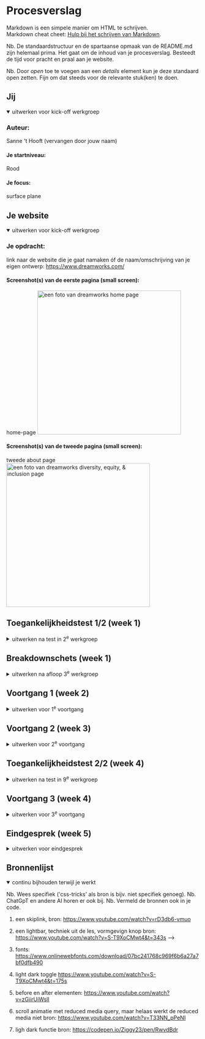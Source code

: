 # Procesverslag
Markdown is een simpele manier om HTML te schrijven.  
Markdown cheat cheet: [Hulp bij het schrijven van Markdown](https://github.com/adam-p/markdown-here/wiki/Markdown-Cheatsheet).

Nb. De standaardstructuur en de spartaanse opmaak van de README.md zijn helemaal prima. Het gaat om de inhoud van je procesverslag. Besteedt de tijd voor pracht en praal aan je website.

Nb. Door *open* toe te voegen aan een *details* element kun je deze standaard open zetten. Fijn om dat steeds voor de relevante stuk(ken) te doen.





## Jij

<details open>
  <summary>uitwerken voor kick-off werkgroep</summary>

  ### Auteur:
  Sanne 't Hooft (vervangen door jouw naam)

  #### Je startniveau:
  Rood

  #### Je focus:
  surface plane
 
</details>





## Je website

<details open>
  <summary>uitwerken voor kick-off werkgroep</summary>

  ### Je opdracht:
  link naar de website die je gaat namaken óf de naam/omschrijving van je eigen ontwerp:
  https://www.dreamworks.com/
  #### Screenshot(s) van de eerste pagina (small screen): 
  home-page 
  <img src="./readme-images/dreamworks-home-img.png" width="375px" alt="een foto van dreamworks home page">

  #### Screenshot(s) van de tweede pagina (small screen):
  tweede about page
  <img src="./readme-images/page2.png" width="375px" alt="een foto van dreamworks diversity, equity, & inclusion page">
 
</details>



## Toegankelijkheidstest 1/2 (week 1)

<details>
  <summary>uitwerken na test in 2<sup>e</sup> werkgroep</summary>

  ### Bevindingen
  Lijst met je bevindingen die in de test naar voren kwamen:

  - Er worden meerdere h1's per pagina gebruikt
  - De tekst van foto's met tekst kan je niet terugvinden in de alt
  - Links zijn soms lastig om te zien, voornamelijk de h2's
  - Op mobiel formaat is er geen focus status voor de navigatie
  - Er is geen dark modus
  - Als je tekst naar 200% zet op mobiel formaat is het amper leesbaar
  - Achtergrond video's kunnen niet gepauzeerd worden
  - Op groot formaat houden niet alle animaties zich aan de reduced motion media query
  - Het contrast van tekst op afbeeldingen is soms niet goed

</details>



## Breakdownschets (week 1)

<details>
  <summary>uitwerken na afloop 3<sup>e</sup> werkgroep</summary>

  ### de hele pagina: 
  <img src="readme-images/breakdown_fed.png" width="375px" alt="breakdown van de hele pagina">

  ### tweede page: 
  <img src="./readme-images/A4-2.png" width="375px" alt="code background img">


</details>





## Voortgang 1 (week 2)

<details>
  <summary>uitwerken voor 1<sup>e</sup> voortgang</summary>

  ### Stand van zaken
  hier dit ging goed & dit was lastig (neem ook screenshots op van delen van je website en code)
  - ik vond het lastig om semantische code te typen, omdat er veel verschillende tags zijn en de elementen van dreamwork
    hebben niet altijd een duidelijk doel, waardoor het lastig is om een tag omheen te zetten.

  -Ik heb veel foutmeldingen in mijn stuk code voor de svg's.
  <img src="readme-images/foutmeldingen.png" width="375px" alt="foutmeldingen van de code">

  ### Agenda voor meeting
  samen met je groepje opstellen

  Ziggy: Info over svg foutmeldingen
  Ruben: Meer info over responsive design
  Elisa: Persoonlijke check over html
  Leon:  Info over hoe gedetaileerd surface plane
  Jake: -
  


  ### Verslag van meeting
  hier na afloop snel de uitkomsten van de meeting vastleggen

  Ik heb helaas geen antwoord kunnen krijgen op mijn vraag, wel was alles voor de rest goed.

</details>





## Voortgang 2 (week 3)

<details>
  <summary>uitwerken voor 2<sup>e</sup> voortgang</summary>

  ### Stand van zaken
  hier dit ging goed & dit was lastig (neem ook screenshots op van delen van je website en code)
  - Ik vond het lastig om een goed passende background te geven aan mijn containers in "about dreamworks". Ook lukte het niet helemaal met de flexbox omdat de heading
  wel in de container moest maar de p niet. En tot slot was het lastig om de container een donkere kleur te geven omdat er al een background img in zat, dus hiervoor heb 
  ik een online bron gebruikt.

  <img src="./readme-images/Schermafbeelding2023-12-01131507.png" width="375px" alt="eindrusultaat background img">
  <img src="./readme-images/Schermopname(394).png" width="375px" alt="code background img">
  <img src="./readme-images/Schermopname(395).png" width="375px" alt="code background img">
  
  
  

  ### Agenda voor meeting
  samen met je groepje opstellen

  Ziggy: Info over svg foutmeldingen + oneindig scrollen in een overflow
  Ruben: foto als ul achtergrond + foto carrousel
  Leon:  Schalen van elementen + image overflowen
  Elisa: -
  Jake: -

  ### Verslag van meeting
  hier na afloop snel de uitkomsten van de meeting vastleggen

 Ik ben te weten gekomen dat de foutmeldingen oke zijn en dat een oneidige scroll eigenlijk
 heel overbodig en niet toegankelijk is.

</details>





## Toegankelijkheidstest 2/2 (week 4)

<details>
  <summary>uitwerken na test in 9<sup>e</sup> werkgroep</summary>

  ### Bevindingen
  Lijst met je bevindingen die in de test naar voren kwamen (geef ook aan wat er verbeterd is):

  ### Bevindingen
  Lijst met je bevindingen die in de test naar voren kwamen:

  - Er worden meerdere h1's per pagina gebruikt (verbeterd)
  - De tekst van foto's met tekst kan je niet terugvinden in de alt (verbeterd)
  - Links zijn soms lastig om te zien, voornamelijk de h2's (verbeterd)
  - Op mobiel formaat is er geen focus status voor de navigatie (verbeterd)
  - Er is geen dark modus (verbeterd)
  - Als je tekst naar 200% zet op mobiel formaat is het amper leesbaar (hetzelfde)
  - Achtergrond video's kunnen niet gepauzeerd worden (ik heb uiteindelijk geen achtergrond video gebruikt)
  - Op groot formaat houden niet alle animaties zich aan de reduced motion media query (niet verbeterd)
  - Het contrast van tekst op afbeeldingen is soms niet goed (hetzelfde)

</details>





## Voortgang 3 (week 4)

<details>
  <summary>uitwerken voor 3<sup>e</sup> voortgang</summary>

  ### Stand van zaken
  hier dit ging goed & dit was lastig (neem ook screenshots op van delen van je website en code)

  - ik had veel moete met alle states uitwerken, vooral met focus, omdat de tab niet direct mijn gestijlde elementen focussed.
  - ook lukte de carousel niet helemaal, maar in de les werd ik geholpen door de student assisten en toen bleek het dat ik de img niet op 100% widt had gezet

<img src="./readme-images/Schermopname(399).png" width="375px" alt="code background img">
<img src="./readme-images/Schermopname(400).png" width="375px" alt="code background img">



  ### Agenda voor meeting
  samen met je groepje opstellen

  Ziggy: hoe kan ik een image een focus status geven + hoe maak ik een menu met javascript
  Ruben: 
  Leon:  
  Elisa: -
  Jake: -


  ### Verslag van meeting
  hier na afloop snel de uitkomsten van de meeting vastleggen

 ik ben erachter gekomen dat mijn html goed in elkaar zat, hoe ik een menu kan maken met javascript. Ook dat de focus op de img niet belangrijk is.

</details>





## Eindgesprek (week 5)

<details>
  <summary>uitwerken voor eindgesprek</summary>

  ### Je uitkomst - karakteristiek screenshots:
  <img src="readme-images/dummy-plaatje.jpg" width="375px" alt="uitomst opdracht 1">


  ### Dit ging goed/Heb ik geleerd: 
  Korte omschrijving met plaatjes

  <img src="readme-images/dummy-plaatje.jpg" width="375px" alt="top">


  ### Dit was lastig/Is niet gelukt:
  Korte omschrijving met plaatjes

  <img src="readme-images/dummy-plaatje.jpg" width="375px" alt="bummer">
</details>





## Bronnenlijst

<details open>
  <summary>continu bijhouden terwijl je werkt</summary>

  Nb. Wees specifiek ('css-tricks' als bron is bijv. niet specifiek genoeg). 
  Nb. ChatGpT en andere AI horen er ook bij.
  Nb. Vermeld de bronnen ook in je code.

  1. een skiplink, bron: https://www.youtube.com/watch?v=rD3db6-vmuo
  2. een lightbar, techniek uit de les, vormgevign knop bron: https://www.youtube.com/watch?v=S-T9XoCMwt4&t=343s -->

  3. fonts: https://www.onlinewebfonts.com/download/07bc241768c969f6b6a27a7bf0dfb490
  4. light dark toggle https://www.youtube.com/watch?v=S-T9XoCMwt4&t=175s
  5. before en after elementen: https://www.youtube.com/watch?v=zGiirUiWslI
  6. scroll animatie met reduced media query, maar helaas werkt de reduced media niet bron: https://www.youtube.com/watch?v=T33NN_pPeNI
  7. ligh dark functie bron: https://codepen.io/Ziggy23/pen/RwvdBdr
</details>
